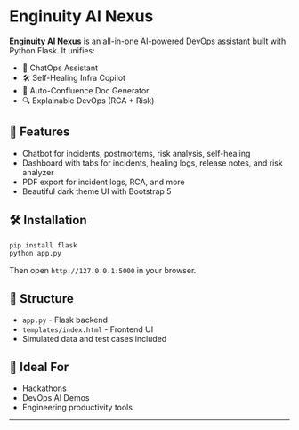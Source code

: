 # Enginuity AI Nexus

**Enginuity AI Nexus** is an all-in-one AI-powered DevOps assistant built with Python Flask. It unifies:
- 🤖 ChatOps Assistant
- 🛠️ Self-Healing Infra Copilot
- 📄 Auto-Confluence Doc Generator
- 🔍 Explainable DevOps (RCA + Risk)

## 🚀 Features
- Chatbot for incidents, postmortems, risk analysis, self-healing
- Dashboard with tabs for incidents, healing logs, release notes, and risk analyzer
- PDF export for incident logs, RCA, and more
- Beautiful dark theme UI with Bootstrap 5

## 🛠️ Installation

```bash
pip install flask
python app.py
```

Then open `http://127.0.0.1:5000` in your browser.

## 📁 Structure
- `app.py` - Flask backend
- `templates/index.html` - Frontend UI
- Simulated data and test cases included

## 🎯 Ideal For
- Hackathons
- DevOps AI Demos
- Engineering productivity tools

---
